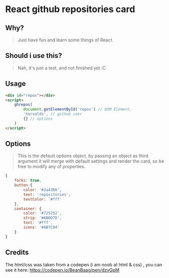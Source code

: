 # React github repositories card

## Why?
> Just have fun and learn some things of React.

## Should i use this?
> Nah, it's just a test, and not finished yet :C

## Usage
```html
<div id="repos"></div>
<script>
    ghrepos(
        document.getElementById('repos') // DOM Element,
        'torvalds', // github user
        {} // options
    )
</script>
```

## Options
> This is the default options object, by passing an object as third argument it will merge with default settings and render the card, so be free to modify any of properties.

```js
{
    forks: true,
    button:{
        color: '#2a4366',
        text: 'repositories',
        textColor: '#fff'
    },
    container: {
        color: '#725252',
        strip: '#AB6D7D',
        text: '#fff',
        icons: '#AB7C94'
    }
}
```

## Credits
The html/css was taken from a codepen (i am noob at html & css) , you can see it here: https://codepen.io/BeanBaag/pen/dzyGpM